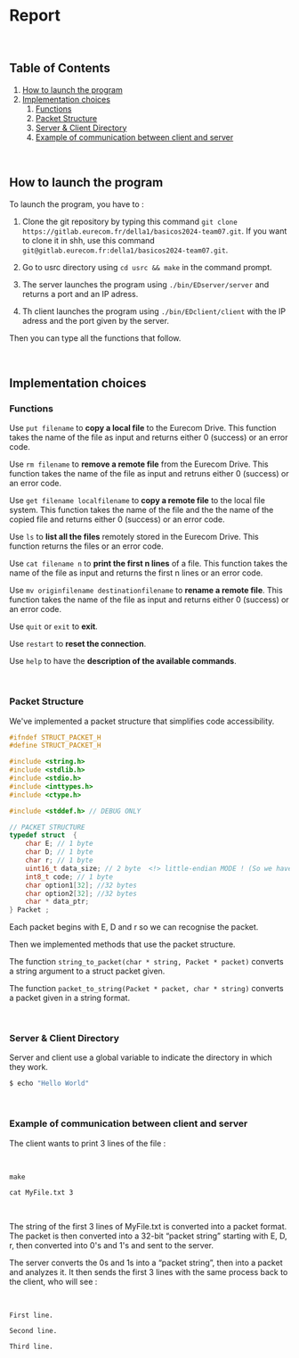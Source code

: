 # **Report**

<br />

## **Table of Contents**
1. [How to launch the program](#launch)
2. [Implementation choices](#implementation)
    1. [Functions](#functions)
    2. [Packet Structure](#packet-structure)
    3. [Server & Client Directory](#server-&-client-directory)
    4. [Example of communication between client and server](#example)  
	
<br />

## <a name="launch"></a> **How to launch the program** 

To launch the program, you have to :

1. Clone the git repository by typing this command `git clone https://gitlab.eurecom.fr/della1/basicos2024-team07.git`. If you want to clone it in shh, use this command ```git@gitlab.eurecom.fr:della1/basicos2024-team07.git```.

2. Go to usrc directory using `cd usrc && make` in the command prompt.  

3. The server launches the program using `./bin/EDserver/server` and returns a port and an IP adress.

4. Th client launches the program using  `./bin/EDclient/client` with the IP adress and the port given by the server. 


Then you can type all the functions that follow.


<br />

## <a name="implementation"></a> **Implementation choices** 

### <a name="functions"></a> **Functions** 

Use `put filename` to **copy a local file** to the Eurecom Drive. This function takes the name of the file as input and returns either 0 (success) or an error code.

Use `rm filename` to **remove a remote file** from the Eurecom Drive. This function takes the name of the file as input and retruns either 0 (success) or an error code.

Use `get filename localfilename` to **copy a remote file** to the local file system. This function takes the name of the file and the the name of the copied file and returns either 0 (success) or an error code.

Use `ls` to **list all the files** remotely stored in the Eurecom Drive. This function returns the files or an error code.

Use `cat filename n` to **print the first n lines** of a file. This function takes the name of the file as input and returns the first n lines or an error code.

Use `mv originfilename destinationfilename` to **rename a remote file**. This function takes the name of the file as input and returns either 0 (success) or an error code.

Use `quit` or `exit` to **exit**.

Use `restart` to **reset the connection**.

Use `help` to have the **description of the available commands**.


<br />

### <a name="packet-structure"></a> **Packet Structure** 

We've implemented a packet structure that simplifies code accessibility. 

```c
#ifndef STRUCT_PACKET_H
#define STRUCT_PACKET_H

#include <string.h>
#include <stdlib.h>
#include <stdio.h>
#include <inttypes.h>
#include <ctype.h>

#include <stddef.h> // DEBUG ONLY

// PACKET STRUCTURE
typedef struct  {
	char E; // 1 byte
	char D; // 1 byte
	char r; // 1 byte
	uint16_t data_size; // 2 byte  <!> little-endian MODE ! (So we have to swap from little-endian to big-endian order)
	int8_t code; // 1 byte
	char option1[32]; //32 bytes
	char option2[32]; //32 bytes
	char * data_ptr;
} Packet ;
```
Each packet begins with E, D and r so we can recognise the packet.  

Then we implemented methods that use the packet structure.  

The function `string_to_packet(char * string, Packet * packet)` converts a string argument to a struct packet given.

The function `packet_to_string(Packet * packet, char * string)` converts a packet given in a string format.


<br />

### <a name="server-&-client-directory"></a> **Server & Client Directory** 

Server and client use a global variable to indicate the directory in which they work.

```bash
$ echo "Hello World"
```

<br />

### <a name="example"></a> **Example of communication between client and server** 

The client wants to print 3 lines of the file :  

<br />

`make` 

`cat MyFile.txt 3` 

<br />

The string of the first 3 lines of MyFile.txt is converted into a packet format. The packet is then converted into a 32-bit “packet string” starting with E, D, r, then converted into 0's and 1's and sent to the server.

The server converts the 0s and 1s into a “packet string”, then into a packet and analyzes it. It then sends the first 3 lines with the same process back to the client, who will see :  

<br />

`First line.` 

`Second line.`  

`Third line.`  